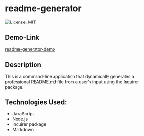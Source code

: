 # readme-generator


[![License: MIT](https://img.shields.io/badge/License-MIT-yellow.svg)](https://opensource.org/licenses/MIT)


## Demo-Link 
[readme-generator-demo](https://drive.google.com/file/d/1_PJ8f6p3fD_dS2rLqdGRdkZn-Ddjymtj/view?usp=sharing)


## Description 
This is a command-line application that dynamically generates a professional README.md file from a user's input using the Inquirer package. 


## Technologies Used:
- JavaScript 
- Node.js
- Inquirer package 
- Markdown 